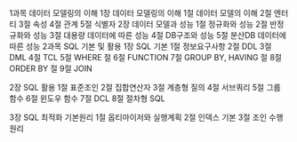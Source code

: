 1과목 데이터 모델링의 이해
1장	데이터 모델링의 이해
1절	데이터 모델의 이해
2절	엔터티
3절	속성
4절	관계
5절	식별자
2장	데이터 모델과 성능
1절	정규화와 성능
2절	반정규화와 성능
3절	대용량 데이터에 따른 성능
4절	DB구조와 성능
5절	분산DB 데이터에 따른 성능
2과목 SQL 기본 및 활용
1장	SQL 기본 
1절	정보요구사항
2절	DDL
3절	DML
4절	TCL
5절	WHERE 절
6절	FUNCTION
7절	GROUP BY, HAVING 절
8절	ORDER BY 절
9절	JOIN

2장	SQL 활용
1절	표준조인
2절	집합연산자
3절	계층형 질의
4절	서브쿼리
5절	그룹 함수
6절	윈도우 함수
7절	DCL
8절	절차형 SQL 

3장	SQL 최적화 기본원리
1절	옵티마이저와 실행계획
2절	인덱스 기본
3절	조인 수행 원리
